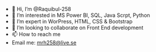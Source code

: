 - 👋 Hi, I’m @Raquibul-258
- 👀 I’m interested in MS Power BI, SQL, Java Scrpt, Python 
- 🌱 I’m expert in WorPress, HTML, CSS & Bootstrap
- 💞️ I’m looking to collaborate on Front End development
- 📫 How to reach me
- Email me: mrh258@live.se

<!---
Raquibul-258/Raquibul-258 is a ✨ special ✨ repository because its `README.md` (this file) appears on your GitHub profile.
You can click the Preview link to take a look at your changes.
--->
